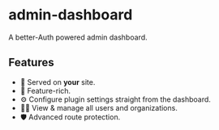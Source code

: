 # admin-dashboard

A better-Auth powered admin dashboard.

## Features

- 🫵 Served on **your** site.
- 🧪 Feature-rich.
- ⚙️ Configure plugin settings straight from the dashboard.
- 👮‍♂️ View & manage all users and organizations.
- 🛡️ Advanced route protection.
